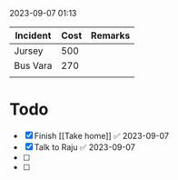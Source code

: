 2023-09-07 01:13

| Incident | Cost | Remarks |
| -------- | ---- | ------- |
| Jursey   | 500  |         |
| Bus Vara |   270   |         |
|          |      |         |


# Todo
- [x] Finish [[Take home]] ✅ 2023-09-07
- [x] Talk to Raju ✅ 2023-09-07
- [ ] 
- [ ] 







